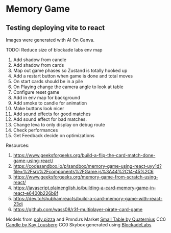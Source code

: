 # Memory Game

## Testing deploying vite to react

Images were generated with AI On Canva.

TODO:
Reduce size of blockade labs env map

1. Add shadow from candle
2. Add shadow from cards
3. Map out game phases so Zustand is totally hooked up
4. Add a restart button when game is done and total moves
5. On start cards should be in a pile
6. On Playing change the camera angle to look at table
7. Configure reset game
8. Add in env map for background
9. Add smoke to candle for animation
10. Make buttons look nicer
11. Add sound effects for good matches
12. Add sound effect for bad matches.
13. Change leva to only display on debug route
14. Check performances
15. Get Feedback decide on optimizations

Resources:

1. https://www.geeksforgeeks.org/build-a-flip-the-card-match-done-game-using-react/
2. https://codesandbox.io/p/sandbox/memory-game-using-react-uyv1d?file=%2Fsrc%2Fcomponents%2FGame.js%3A44%2C14-45%2C6
3. https://www.geeksforgeeks.org/memory-game-from-scratch-using-react/
4. https://javascript.plainenglish.io/building-a-card-memory-game-in-react-e6400b226b8f
5. https://dev.to/shubhamreacts/build-a-card-memory-game-with-react-23dj
6. https://github.com/wass08/r3f-multiplayer-pirate-card-game

Models from [poly.pizza](https://poly.pizza) and Pmnd.rs Market
[Small Table by Quaternius](https://poly.pizza/m/rAEBvfb1FT) CC0
[Candle by Kay Lousberg](https://market.pmnd.rs/model/candle) CC0
Skybox generated using [BlockadeLabs](https://skybox.blockadelabs.com)
